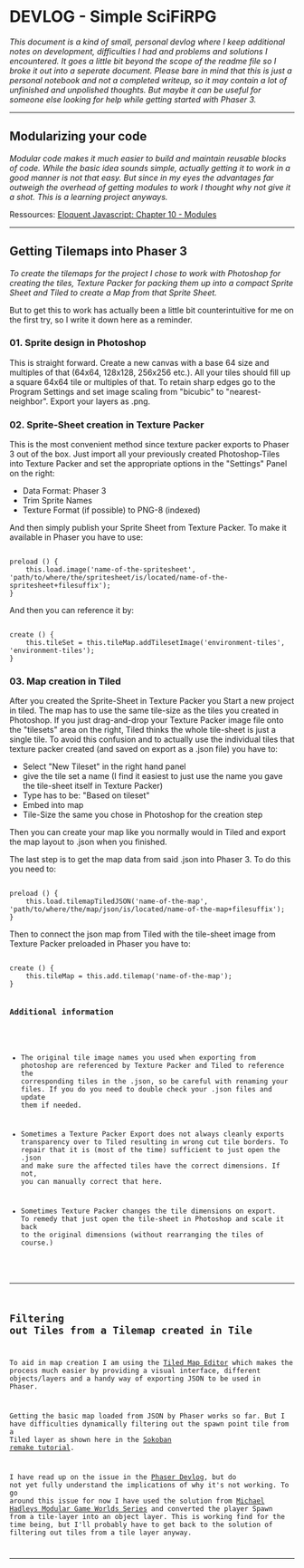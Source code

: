 # DEVLOG - Simple SciFiRPG

*This document is a kind of small, personal devlog where I keep additional notes on development, difficulties I had and problems and solutions I encountered. It goes a little bit beyond the scope of the readme file so I broke it out into a seperate document. Please bare in mind that this is just a personal notebook and not a completed writeup, so it may contain a lot of unfinished and unpolished thoughts.*
*But maybe it can be useful for someone else looking for help while getting started with Phaser 3.*

----

## Modularizing your code

*Modular code makes it much easier to build and maintain reusable blocks of code. While the basic idea sounds simple, actually getting it to work in a good manner is not that easy. But since in my eyes the advantages far outweigh the overhead of getting modules to work I thought why not give it a shot. This is a learning project anyways.*

Ressources: [Eloquent Javascript: Chapter 10 - Modules](https://eloquentjavascript.net/10_modules.html)

----

## Getting Tilemaps into Phaser 3

*To create the tilemaps for the project I chose to work with Photoshop for creating the tiles, Texture Packer for packing them up into a compact Sprite Sheet and Tiled to create a Map from that Sprite Sheet.*

But to get this to work has actually been a little bit counterintuitive for me on the first try, so I write it down here as a reminder.

### 01. Sprite design in Photoshop

This is straight forward. Create a new canvas with a base 64 size and multiples of that (64x64, 128x128, 256x256 etc.). All your tiles should fill up a square 64x64 tile or multiples of that. To retain sharp edges go to the Program Settings and set image scaling from "bicubic" to "nearest-neighbor". Export your layers as .png.

### 02. Sprite-Sheet creation in Texture Packer

This is the most convenient method since texture packer exports to Phaser 3 out of the box. Just import all your previously created Photoshop-Tiles into Texture Packer and set the appropriate options in the "Settings" Panel on the right:

- Data Format: Phaser 3
- Trim Sprite Names 
- Texture Format (if possible) to PNG-8 (indexed)

And then simply publish your Sprite Sheet from Texture Packer. To make it available in Phaser you have to use:

<code>
preload () {
    this.load.image('name-of-the-spritesheet', 'path/to/where/the/spritesheet/is/located/name-of-the-spritesheet+filesuffix');
}
</code>

And then you can reference it by:

<code>
create () { 
    this.tileSet = this.tileMap.addTilesetImage('environment-tiles', 'environment-tiles');
}
</code>

### 03. Map creation in Tiled

After you created the Sprite-Sheet in Texture Packer you Start a new project in tiled. The map has to use the same tile-size as the tiles you created in Photoshop. 
If you just drag-and-drop your Texture Packer image file onto the "tilesets" area on the right, Tiled thinks the whole tile-sheet is just a single tile. To avoid this confusion and to actually use the individual tiles that texture packer created (and saved on export as a .json file) you have to:

- Select "New Tileset" in the right hand panel
- give the tile set a name (I find it easiest to just use the name you gave the tile-sheet itself in Texture Packer)
- Type has to be: "Based on tileset"
- Embed into map
- Tile-Size the same you chose in Photoshop for the creation step

Then you can create your map like you normally would in Tiled and export the map layout to .json when you finished.

The last step is to get the map data from said .json into Phaser 3. To do this you need to:

<code> 
preload () {
    this.load.tilemapTiledJSON('name-of-the-map', 'path/to/where/the/map/json/is/located/name-of-the-map+filesuffix');
}
</code>

Then to connect the json map from Tiled with the tile-sheet image from Texture Packer preloaded in Phaser you have to:

<code>
create () {
    this.tileMap = this.add.tilemap('name-of-the-map');
}

### Additional information

- The original tile image names you used when exporting from photoshop are referenced by Texture Packer and Tiled to reference the corresponding tiles in the .json, so be careful with renaming your files. If you do you need to double check your .json files and update them if needed.

- Sometimes a Texture Packer Export does not always cleanly exports transparency over to Tiled resulting in wrong cut tile borders. To repair that it is (most of the time) sufficient to just open the .json and make sure the affected tiles have the correct dimensions. If not, you can manually correct that here. 

- Sometimes Texture Packer changes the tile dimensions on export. To remedy that just open the tile-sheet in Photoshop and scale it back to the original dimensions (without rearranging the tiles of course.)

----

## Filtering out Tiles from a Tilemap created in Tile

To aid in map creation I am using the [Tiled Map Editor](https://www.mapeditor.org/) which makes the process much easier by providing a visual interface, different objects/layers and a handy way of exporting JSON to be used in Phaser. 

Getting the basic map loaded from JSON by Phaser works so far. But I have difficulties dynamically filtering out the spawn point tile from a Tiled layer as shown here in the [Sokoban remake tutorial](https://www.crazygames.com/blog/2018/10/24/Sokoban-Series-Part-2-Creating-an-Interactive-Level/). 

I have read up on the issue in the [Phaser Devlog](https://phaser.io/phaser3/devlog/108), but do not yet fully understand the implications of why it's not working. To go around this issue for now I have used the solution from [Michael Hadleys Modular Game Worlds Series](https://medium.com/@michaelwesthadley/modular-game-worlds-in-phaser-3-tilemaps-1-958fc7e6bbd6) and converted the player Spawn from a tile-layer into an object layer. 
This is working find for the time being, but I'll probably have to get back to the solution of filtering out tiles from a tile layer anyway.

----